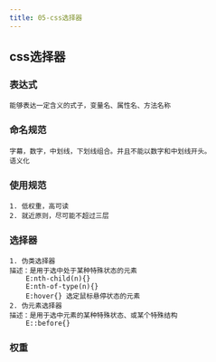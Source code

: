 ```yaml
---
title: 05-css选择器
---
```

## css选择器
### 表达式
    能够表达一定含义的式子，变量名、属性名、方法名称
### 命名规范
    字幕，数字，中划线，下划线组合。并且不能以数字和中划线开头。
    语义化
### 使用规范
    1. 低权重，高可读
    2. 就近原则，尽可能不超过三层
### 选择器
    1. 伪类选择器
    描述：是用于选中处于某种特殊状态的元素
        E:nth-child(n){}
        E:nth-of-type(n){}
        E:hover{} 选定鼠标悬停状态的元素
    2. 伪元素选择器
    描述：是用于选中元素的某种特殊状态、或某个特殊结构
        E::before{}
### 权重
    